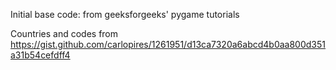 Initial base code: from geeksforgeeks' pygame tutorials

Countries and codes from https://gist.github.com/carlopires/1261951/d13ca7320a6abcd4b0aa800d351a31b54cefdff4